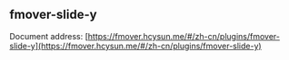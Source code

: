 ## fmover-slide-y

Document address: [https://fmover.hcysun.me/#/zh-cn/plugins/fmover-slide-y](https://fmover.hcysun.me/#/zh-cn/plugins/fmover-slide-y)